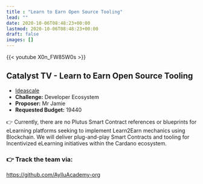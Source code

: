 ```yaml
---
title : "Learn to Earn Open Source Tooling"
lead: ""
date: 2020-10-06T08:48:23+00:00
lastmod: 2020-10-06T08:48:23+00:00
draft: false
images: []
---
```


{{<  youtube X0n_FW85W0s >}}

## Catalyst TV - Learn to Earn Open Source Tooling

- [Ideascale](https://cardano.ideascale.com/c/idea/416191)
- **Challenge:** Developer Ecosystem
- **Proposer:** Mr Jamie
- **Requested Budget:** 19440

👉  Currently, there are no Plutus Smart Contract references or blueprints for eLearning platforms seeking to implement Learn2Earn mechanics using Blockchain. We will deliver plug-and-play Smart Contracts and tooling for Incentivized eLearning initiatives within the Cardano ecosystem.

### 👉  Track the team via:

<https://github.com/AylluAcademy-org>

